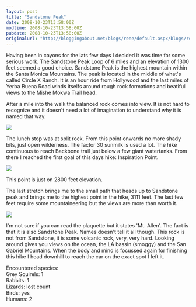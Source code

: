 ```yaml
---
layout: post
title: "Sandstone Peak"
date: 2008-10-23T13:58:00Z
modtime: 2008-10-23T13:58:00Z
pubdate: 2008-10-23T13:58:00Z
originalurl: "http://bloggingabout.net/blogs/rene/default.aspx/blogs/rene/archive/2008/10/23/sandstone-peak.aspx"
---
```



<p>Having been in cayons for the lats few days I decided it was time for some serious work. The Sandstone Peak Loop of 6 miles and an elevation of 1300 feet seemed a good choice. Sandstone Peak is the highest mountain within the Santa Monica Mountains. The peak is located in the middle of what's called Circle X Ranch. It is an hour ride from Hollywood and the last miles of Yerba Buena Road winds itselfs around rough rock formations and beatifull views to the Mishe Mokwa Trail head.</p><p>After a mile into the walk the balanced rock comes into view. It is not hard to recognize and it doesn't need a lot of imagination to understand why it is named that way.</p><p><img src="/cfs-file.ashx/__key/CommunityServer.Blogs.Components.WeblogFiles/rene.src/br_5F00_sml.jpg" /></p><p>The lunch stop was at split rock. From this point onwards no more shady bits, just open wilderness. The factor 30 sunmilk is used a lot. The hike continuous to reach Backbone trail just below a few giant watertanks. From there I reached the first goal of this days hike: Inspiration Point.</p><p><img src="/cfs-file.ashx/__key/CommunityServer.Blogs.Components.WeblogFiles/rene.src/ip_5F00_sml.jpg" /></p><p>This point is just on 2800 feet elevation.</p><p>The last stretch brings me to the small path that heads up to Sandstone peak and brings me to the highest point in the hike, 3111 feet. The last few feet require some mountaineering but the views are more than worth it.</p><p><img src="/cfs-file.ashx/__key/CommunityServer.Blogs.Components.WeblogFiles/rene.src/ma_5F00_sml.jpg" /></p><p>I'm not sure if you can read the plaquette but it states 'Mt. Allen'. The fact is that it is also Sandstone Peak. Names doesn't tell it all though. This rock is not from Sandstone, it is some volcanic rock, very, very hard. Looking around gives you views on the ocean, the LA bassin (smoggy) and the San Gabriel Mountains. When the body and mind is focussed again for finishing this hike I head downhill to reach the car on the exact spot I left it.</p><p>Encountered species:
<br />
Grey Squirels: 1
<br />
Rabbits: 1
<br />
Lizards: lost count
<br />
Birds: yes
<br />
Humans: 2</p>
